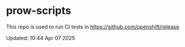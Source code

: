 # prow-scripts

This repo is used to run CI tests in https://github.com/openshift/release

Updated: 10:44 Apr 07 2025
